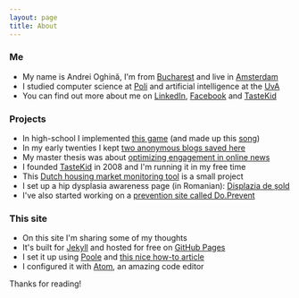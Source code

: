 ```yaml
---
layout: page
title: About
---
```


### Me

* My name is Andrei Oghină, I'm from [Bucharest](https://www.facebook.com/BucurestiOptimist/) and live in [Amsterdam](https://www.facebook.com/iamsterdam/)
* I studied computer science at [Poli](http://acs.pub.ro/en/) and artificial intelligence at the [UvA](http://gss.uva.nl/future-msc-students/information-sciences/content26/artificial-intelligence.html)
* You can find out more about me on [LinkedIn](https://nl.linkedin.com/in/andreioghina), [Facebook](https://www.facebook.com/andrei.oghina) and [TasteKid](https://www.tastekid.com/andrei)

### Projects

* In high-school I implemented [this game](/public/static/tank-site/) (and made up this [song](/public/static/psychedelic-solo.wav))
* In my early twenties I kept [two anonymous blogs saved here](/public/static/harmony-within-chaos.pdf)
* My master thesis was about [optimizing engagement in online news](/public/static/optimizing-engagement-in-online-news.pdf)
* I founded [TasteKid](http://www.tastekid.com) in 2008 and I'm running it in my free time
* This [Dutch housing market monitoring tool](http://propertrend.com) is a small project
* I set up a hip dysplasia awareness page (in Romanian): [Displazia de șold](http://displaziadesold.ro)
* I've also started working on a [prevention site called Do.Prevent](http://doprevent.com)

### This site

* On this site I'm sharing some of my thoughts
* It's built for [Jekyll](http://jekyllrb.com) and hosted for free on [GitHub Pages](https://pages.github.com)
* I set it up using [Poole](https://github.com/poole/poole) and [this nice how-to article](http://joshualande.com/jekyll-github-pages-poole/)
* I configured it with [Atom](http://atom.io), an amazing code editor

Thanks for reading!
